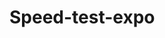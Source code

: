 # Speed-test-expo
<html>

<head>
    <script>
        //function that display value 
        function dis(val) {
            document.getElementById("result").value += val
            this.getMyChatbot();
        }

        //function that evaluates the digit and return result 
        function solve() {
            let x = document.getElementById("result").value
            let y = eval(x)
            document.getElementById("result").value = y
        }

        //function that clear the display 
        function clr() {
            document.getElementById("result").value = ""

        }

        function getMyChatbot() {
            if (!document.getElementById("cai-webchat")) {
                var value = document.createElement("script");
                value.setAttribute("id", "cai-webchat");
                value.setAttribute("src", "https://cdn.cai.tools.sap/webchat/webchat.js");
                value.setAttribute("ChannelId", "d7690180-21f0-48fc-a2b1-0f303f3cc2c7");
                value.setAttribute("token", "db7c386ff54b9b52b1dc8b264dfa91c4");
                document.body.appendChild(value);
            }
        }
    </script>
    <!-- for styling -->
    <style>
        .title {
            margin-bottom: 10px;
            text-align: center;
            width: 50%;
            color: rgb(24, 73, 231);
            border: solid black 2px;
            margin-left: 25%;
            height: 30px;
            font-size: 24px;
        }
        
        input[type="button"] {
            background-color: rgb(226, 227, 231);
            color: black;
            border: solid black 2px;
            width: 100%;
            height: 60px;
            font-size: 35px;
        }
        
        input[type="text"] {
            background-color: white;
            border: solid black 2px;
            font-size: 40px;
            width: 100%;
            height: 60px;
            direction: RTL;
        }
    </style>
</head>

<body>
    <div class="title"> JavaScript Calculator</div>
    <center>
        <table border="1" width="50%">
            <tr height="60px">
                <td colspan="3"><input type="text" id="result" placeholder="0" /></td>
                <!-- clr() function will call clr to clear all value -->
                <td><input type="button" value="c" onclick="clr()" /> </td>
            </tr>
            <tr height="60px">
                <!-- create button and assign value to each button -->
                <!-- dis("1") will call function dis to display value -->
                <td><input type="button" value="1" onclick="dis('1')" /> </td>
                <td><input type="button" value="2" onclick="dis('2')" /> </td>
                <td><input type="button" value="3" onclick="dis('3')" /> </td>
                <td><input type="button" value="/" onclick="dis('/')" /> </td>
            </tr>
            <tr height="60px">
                <td><input type="button" value="4" onclick="dis('4')" /> </td>
                <td><input type="button" value="5" onclick="dis('5')" /> </td>
                <td><input type="button" value="6" onclick="dis('6')" /> </td>
                <td><input type="button" value="-" onclick="dis('-')" /> </td>
            </tr>
            <tr height="60px">
                <td><input type="button" value="7" onclick="dis('7')" /> </td>
                <td><input type="button" value="8" onclick="dis('8')" /> </td>
                <td><input type="button" value="9" onclick="dis('9')" /> </td>
                <td><input type="button" value="+" onclick="dis('+')" /> </td>
            </tr>
            <tr height="60px">
                <td><input type="button" value="." onclick="dis('.')" /> </td>
                <td><input type="button" value="0" onclick="dis('0')" /> </td>
                <!-- solve function call function solve to evaluate value -->
                <td><input type="button" value="=" onclick="solve()" /> </td>
                <td><input type="button" value="*" onclick="dis('*')" /> </td>
            </tr>
        </table>
        <footer>
            <p>Tridib Panda<br>
                <a href="https://mail.google.com">nits.tridib@gmail.com</a></p>
        </footer>
    </center>

</body>

</html>
